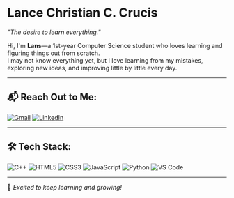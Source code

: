 # Lance Christian C. Crucis

*"The desire to learn everything."*  

Hi, I'm **Lans**—a 1st-year Computer Science student who loves learning and figuring things out from scratch.  
I may not know everything yet, but I love learning from my mistakes, exploring new ideas, and improving little by little every day.  

---

## 📬 Reach Out to Me:
[![Gmail](https://img.shields.io/badge/Gmail-D14836?style=for-the-badge&logo=gmail&logoColor=white)](mailto:your-email@gmail.com)
[![LinkedIn](https://img.shields.io/badge/LinkedIn-%230077B5.svg?style=for-the-badge&logo=linkedin&logoColor=white)](your-linkedin-url)

---

## 🛠 Tech Stack:
![C++](https://img.shields.io/badge/C++-00599C?style=for-the-badge&logo=cplusplus&logoColor=white)
![HTML5](https://img.shields.io/badge/HTML5-E34F26?style=for-the-badge&logo=html5&logoColor=white)
![CSS3](https://img.shields.io/badge/CSS3-1572B6?style=for-the-badge&logo=css3&logoColor=white)
![JavaScript](https://img.shields.io/badge/JavaScript-F7DF1E?style=for-the-badge&logo=javascript&logoColor=black)
![Python](https://img.shields.io/badge/Python-3776AB?style=for-the-badge&logo=python&logoColor=white)
![VS Code](https://img.shields.io/badge/VS%20Code-007ACC?style=for-the-badge&logo=visual-studio-code&logoColor=white)

---

🚀 *Excited to keep learning and growing!*  
